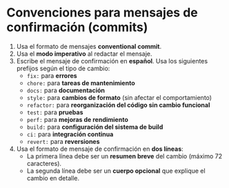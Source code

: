 # Convenciones para mensajes de confirmación (commits)

1. Usa el formato de mensajes **conventional commit**.
2. Usa el **modo imperativo** al redactar el mensaje.
3. Escribe el mensaje de confirmación en **español**.
   Usa los siguientes prefijos según el tipo de cambio:
   - `fix:` para **errores**
   - `chore:` para **tareas de mantenimiento**
   - `docs:` para **documentación**
   - `style:` para **cambios de formato** (sin afectar el comportamiento)
   - `refactor:` para **reorganización del código sin cambio funcional**
   - `test:` para **pruebas**
   - `perf:` para **mejoras de rendimiento**
   - `build:` para **configuración del sistema de build**
   - `ci:` para **integración continua**
   - `revert:` para **reversiones**
5. Usa el formato de mensaje de confirmación en **dos líneas**:
   - La primera línea debe ser un **resumen breve** del cambio (máximo 72 caracteres).
   - La segunda línea debe ser un **cuerpo opcional** que explique el cambio en detalle.
